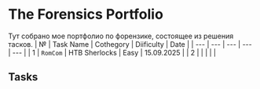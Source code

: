 # The Forensics Portfolio
Тут собрано мое портфолио по форензике, состоящее из решения тасков.
| № | Task Name | Cothegory | Diificulty | Date |
| --- | --- | --- | --- | --- |
| 1 | `RomCom` | HTB Sherlocks | Easy | 15.09.2025 |
| 2 |  |  |  |  |

## Tasks
